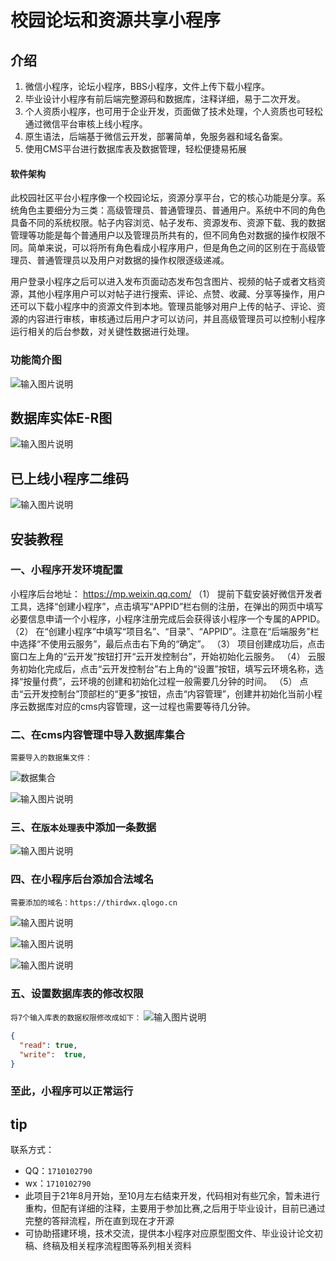 # 校园论坛和资源共享小程序

## 介绍
1. 微信小程序，论坛小程序，BBS小程序，文件上传下载小程序。
2. 毕业设计小程序有前后端完整源码和数据库，注释详细，易于二次开发。
3. 个人资质小程序，也可用于企业开发，页面做了技术处理，个人资质也可轻松通过微信平台审核上线小程序。
4. 原生语法，后端基于微信云开发，部署简单，免服务器和域名备案。
5. 使用CMS平台进行数据库表及数据管理，轻松便捷易拓展

#### 软件架构
此校园社区平台小程序像一个校园论坛，资源分享平台，它的核心功能是分享。系统角色主要细分为三类：高级管理员、普通管理员、普通用户。系统中不同的角色具备不同的系统权限。帖子内容浏览、帖子发布、资源发布、资源下载、我的数据管理等功能是每个普通用户以及管理员所共有的，但不同角色对数据的操作权限不同。简单来说，可以将所有角色看成小程序用户，但是角色之间的区别在于高级管理员、普通管理员以及用户对数据的操作权限逐级递减。

用户登录小程序之后可以进入发布页面动态发布包含图片、视频的帖子或者文档资源，其他小程序用户可以对帖子进行搜索、评论、点赞、收藏、分享等操作，用户还可以下载小程序中的资源文件到本地。管理员能够对用户上传的帖子、评论、资源的内容进行审核，审核通过后用户才可以访问，并且高级管理员可以控制小程序运行相关的后台参数，对关键性数据进行处理。

### 功能简介图

![输入图片说明](uploadReadmeImage/202206020114253.gif)

## 数据库实体E-R图
![输入图片说明](uploadReadmeImage/202206020114333.gif)

## 已上线小程序二维码
![输入图片说明](uploadReadmeImage/gh_39da1a50363a_258.jpg)

## 安装教程
### 一、小程序开发环境配置
小程序后台地址： https://mp.weixin.qq.com/
（1）	提前下载安装好微信开发者工具，选择“创建小程序”，点击填写“APPID”栏右侧的注册，在弹出的网页中填写必要信息申请一个小程序，小程序注册完成后会获得该小程序一个专属的APPID。
（2）	在“创建小程序”中填写“项目名”、“目录”、“APPID”。注意在“后端服务”栏中选择“不使用云服务”，最后点击右下角的“确定”。
（3）	项目创建成功后，点击窗口左上角的“云开发”按钮打开“云开发控制台”，开始初始化云服务。
（4）	云服务初始化完成后，点击“云开发控制台”右上角的“设置”按钮，填写云环境名称，选择“按量付费”，云环境的创建和初始化过程一般需要几分钟的时间。
（5）	点击“云开发控制台”顶部栏的“更多”按钮，点击“内容管理”，创建并初始化当前小程序云数据库对应的cms内容管理，这一过程也需要等待几分钟。
### 二、在cms内容管理中导入数据库集合
`需要导入的数据集文件：`

![数据集合](uploadReadmeImage/sql_JSON.png)

![输入图片说明](uploadReadmeImage/20220611223658.png)
### 三、在`版本处理表`中添加一条数据
![输入图片说明](uploadReadmeImage/20220611224024.png)
### 四、在小程序后台添加合法域名

`需要添加的域名：https://thirdwx.qlogo.cn`

![输入图片说明](uploadReadmeImage/20220611224554.jpg)

![输入图片说明](uploadReadmeImage/20220611224710.png)

![输入图片说明](uploadReadmeImage/20220611224252.jpg)
### 五、设置数据库表的修改权限
`将7个输入库表的数据权限修改成如下：`
![输入图片说明](uploadReadmeImage/20220611224918.png)
```json
{
  "read": true,
  "write":  true,
}
```
### 至此，小程序可以正常运行
## tip
联系方式：
*   QQ：`1710102790`
*   wx：`1710102790`
*   此项目于21年8月开始，至10月左右结束开发，代码相对有些冗余，暂未进行重构，但配有详细的注释，主要用于参加比赛,之后用于毕业设计，目前已通过完整的答辩流程，所在直到现在才开源
*   可协助搭建环境，技术交流，提供本小程序对应原型图文件、毕业设计论文初稿、终稿及相关程序流程图等系列相关资料